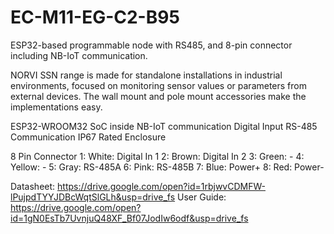 # EC-M11-EG-C2-B95
ESP32-based programmable node with RS485, and 8-pin connector including NB-IoT communication.

NORVI SSN range is made for standalone installations in industrial environments, focused on monitoring sensor values or parameters from external devices. 
The wall mount and pole mount accessories make the implementations easy.

ESP32-WROOM32 SoC inside
NB-IoT communication
Digital Input
RS-485 Communication
IP67 Rated Enclosure

8 Pin Connector
1:   White:   Digital In 1
2:   Brown:   Digital In 2
3:   Green:   -
4:   Yellow:  -
5:   Gray:    RS-485A
6:   Pink:    RS-485B
7:   Blue:    Power+
8:   Red:     Power-

Datasheet:   https://drive.google.com/open?id=1rbjwvCDMFW-lPujpdTYYJDBcWqtSlGLh&usp=drive_fs
User Guide:  https://drive.google.com/open?id=1gN0EsTb7UvnjuQ48XF_Bf07JodIw6odf&usp=drive_fs
